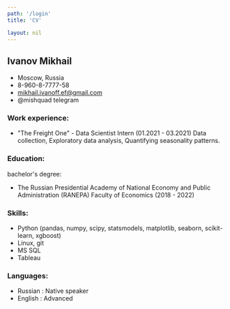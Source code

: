 ```yaml
---
path: '/login'
title: 'CV'

layout: nil
---
```

## Ivanov Mikhail


* Moscow, Russia 
* 8-960-8-7777-58 
* mikhail.ivanoff.ef@gmail.com
* @mishquad telegram


### Work experience:
* "The Freight One" - Data Scientist Intern (01.2021 - 03.2021)
Data collection, Exploratory data analysis, Quantifying seasonality patterns. 

### Education:
bachelor's degree: 
* The Russian Presidential Academy of National Economy and Public Administration (RANEPA) 
Faculty of Economics (2018 - 2022)

### Skills:
* Python (pandas, numpy, scipy, statsmodels, matplotlib, seaborn, scikit-learn, xgboost) 
* Linux, git
* MS SQL
* Tableau

### Languages:
* Russian : Native speaker
* English : Advanced

